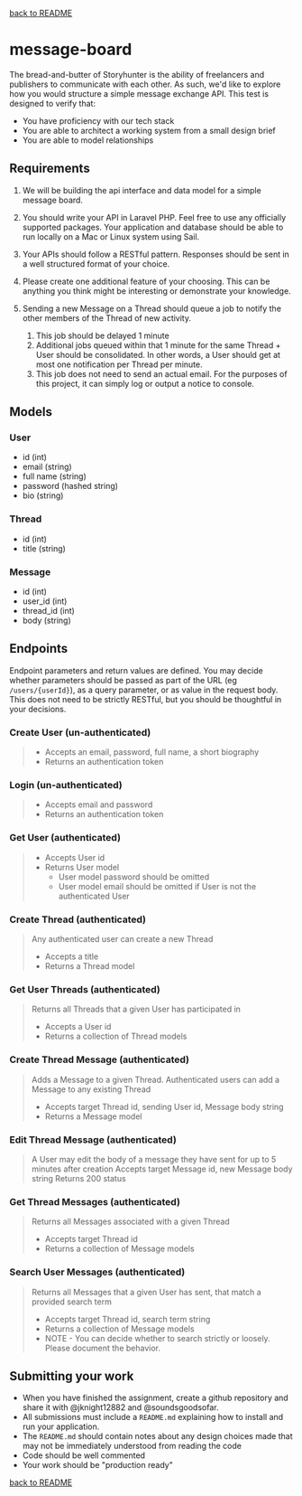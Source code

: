 [back to README](../README.md)

# message-board
The bread-and-butter of Storyhunter is the ability of freelancers and publishers to communicate with each other. As such, we'd like to explore how you would structure a simple message exchange API. This test is designed to verify that:
* You have proficiency with our tech stack
* You are able to architect a working system from a small design brief
* You are able to model relationships

## Requirements
1. We will be building the api interface and data model for a simple message board.

2. You should write your API in Laravel PHP. Feel free to use any officially supported packages. Your application and database should be able to run locally on a Mac or Linux system using Sail.

3. Your APIs should follow a RESTful pattern. Responses should be sent in a well structured format of your choice.

4. Please create one additional feature of your choosing.  This can be anything you think might be interesting or demonstrate your knowledge.

5. Sending a new Message on a Thread should queue a job to notify the other members of the Thread of new activity.
   1. This job should be delayed 1 minute
   2. Additional jobs queued within that 1 minute for the same Thread + User should be consolidated. In other words, a User should get at most one notification per Thread per minute.
   3. This job does not need to send an actual email. For the purposes of this project, it can simply log or output a notice to console.

## Models

### User
* id (int)
* email (string)
* full name (string)
* password (hashed string)
* bio (string)

### Thread
* id (int)
* title (string)

### Message
* id (int)
* user_id (int)
* thread_id (int)
* body (string)

## Endpoints

Endpoint parameters and return values are defined. You may decide whether parameters should be passed as part of the URL (eg `/users/{userId}`), as a query parameter, or as value in the request body. This does not need to be strictly RESTful, but you should be thoughtful in your decisions.

### Create User (un-authenticated)
> * Accepts an email, password, full name, a short biography
> * Returns an authentication token

### Login (un-authenticated)
> * Accepts email and password
> * Returns an authentication token

### Get User (authenticated)
> * Accepts User id
> * Returns User model
>   * User model password should be omitted
>   * User model email should be omitted if User is not the authenticated User 

### Create Thread (authenticated)
> Any authenticated user can create a new Thread
> * Accepts a title
> * Returns a Thread model

### Get User Threads (authenticated)
> Returns all Threads that a given User has participated in
> * Accepts a User id
> * Returns a collection of Thread models

### Create Thread Message (authenticated)
> Adds a Message to a given Thread. Authenticated users can add a Message to any existing Thread
> * Accepts target Thread id, sending User id, Message body string
> * Returns a Message model

### Edit Thread Message (authenticated)
> A User may edit the body of a message they have sent for up to 5 minutes after creation
> Accepts target Message id, new Message body string
> Returns 200 status

### Get Thread Messages (authenticated)
> Returns all Messages associated with a given Thread
> * Accepts target Thread id
> * Returns a collection of Message models

### Search User Messages (authenticated)
> Returns all Messages that a given User has sent, that match a provided search term
> * Accepts target Thread id, search term string
> * Returns a collection of Message models
> * NOTE - You can decide whether to search strictly or loosely. Please document the behavior.

## Submitting your work
* When you have finished the assignment, create a github repository and share it with @jknight12882 and @soundsgoodsofar.
* All submissions must include a `README.md` explaining how to install and run your application.
* The `README.md` should contain notes about any design choices made that may not be immediately understood from reading the code
* Code should be well commented
* Your work should be "production ready"

[back to README](../README.md)
